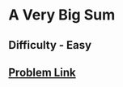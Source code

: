 # A Very Big Sum
## Difficulty - Easy
## [Problem Link](https://www.hackerrank.com/challenges/a-very-big-sum/problem)